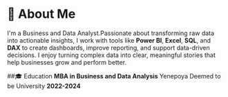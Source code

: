 # 🌟 About Me
I'm a Business and Data Analyst.Passionate about transforming raw data into actionable insights, I work with tools like **Power BI**, **Excel**, **SQL**, and **DAX** to create dashboards, improve reporting, and support data-driven decisions.
I enjoy turning complex data into clear, meaningful stories that help businesses grow and perform better.

##🎓 Education
**MBA in Business and Data Analysis**
Yenepoya Deemed to be University 
**2022-2024**
